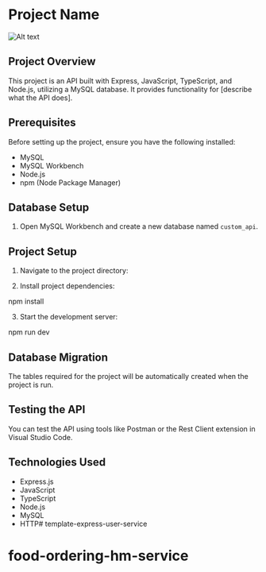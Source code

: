 # Project Name

![Alt text](https://github.com/freelance-team-42/template-express-user-service/blob/96e246adcbe96584f85c58b41823e5308aab1231/Screenshot%202024-04-28%20at%207.50.16%20PM.png)

## Project Overview

This project is an API built with Express, JavaScript, TypeScript, and Node.js, utilizing a MySQL database. It provides functionality for [describe what the API does].

## Prerequisites

Before setting up the project, ensure you have the following installed:

- MySQL
- MySQL Workbench
- Node.js
- npm (Node Package Manager)

## Database Setup

1. Open MySQL Workbench and create a new database named `custom_api`.

## Project Setup

1. Navigate to the project directory:

2. Install project dependencies:

npm install

3. Start the development server:

npm run dev

## Database Migration

The tables required for the project will be automatically created when the project is run.

## Testing the API

You can test the API using tools like Postman or the Rest Client extension in Visual Studio Code.

## Technologies Used

- Express.js
- JavaScript
- TypeScript
- Node.js
- MySQL
- HTTP# template-express-user-service
# food-ordering-hm-service
